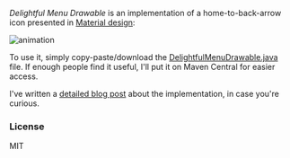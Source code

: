 *Delightful Menu Drawable* is an implementation of a home-to-back-arrow icon presented in [Material design](http://www.google.com/design/spec/animation/delightful-details.html):

![animation](http://i.imgur.com/ltUVETw.gif)

To use it, simply copy-paste/download the
[DelightfulMenuDrawable.java](https://github.com/tslamic/DelightfulMenuDrawable/blob/master/app/src/main/java/tslamic/github/com/delightfulmenudrawable/DelightfulMenuDrawable.java)
file. If enough people find it useful, I'll put it on Maven Central for easier access.

I've written a
[detailed blog post](http://tslamic.github.io/android-menu-icon/) about the implementation, in case you're curious.

### License

MIT
